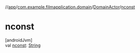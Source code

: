 //[app](../../../index.md)/[com.example.filmapplication.domain](../index.md)/[DomainActor](index.md)/[nconst](nconst.md)

# nconst

[androidJvm]\
val [nconst](nconst.md): [String](https://kotlinlang.org/api/latest/jvm/stdlib/kotlin/-string/index.html)
